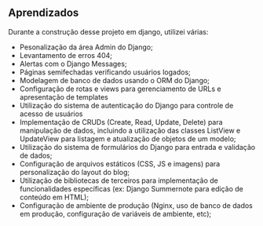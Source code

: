## Aprendizados

Durante a construção desse projeto em django, utilizei várias:
- Pesonalização da área Admin do Django;
- Levantamento de erros 404;
- Alertas com o Django Messages;
- Páginas semifechadas verificando usuários logados;
- Modelagem de banco de dados usando o ORM do Django;
- Configuração de rotas e views para gerenciamento de URLs e apresentação de templates
- Utilização do sistema de autenticação do Django para controle de acesso de usuários
- Implementação de CRUDs (Create, Read, Update, Delete) para manipulação de dados, incluindo a utilização das classes ListView e UpdateView para listagem e atualização de objetos de um modelo;
- Utilização do sistema de formulários do Django para entrada e validação de dados;
- Configuração de arquivos estáticos (CSS, JS e imagens) para personalização do layout do blog;
- Utilização de bibliotecas de terceiros para implementação de funcionalidades específicas (ex: Django Summernote para edição de conteúdo em HTML);
- Configuração de ambiente de produção (Nginx, uso de banco de dados em produção, configuração de variáveis de ambiente, etc);